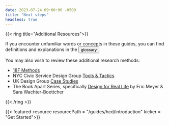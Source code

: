 ```yaml
---
date: 2023-07-24 09:00:00 -0500
title: "Next steps"
headless: true
---
```


{{< ring title="Additional Resources">}}

If you encounter unfamiliar words or concepts in these guides, you can find definitions and explanations in the <button class="dg-glossary__toggle">glossary</button>

You may also wish to review these additional research methods:

- [18F Methods](https://methods.18f.gov/)
- NYC Civic Service Design Group [Tools & Tactics](https://www1.nyc.gov/assets/servicedesign/)
- UK Design Group [Case Studies](https://www.designcouncil.org.uk/resources/search)
- The Book Apart Series, specifically [Design for Real Life](https://abookapart.com/products/design-for-real-life) by Eric Meyer & Sara Wachter-Boettcher

{{< /ring >}}

{{< featured-resource resourcePath = "/guides/hcd/introduction" kicker = "Get Started">}}
